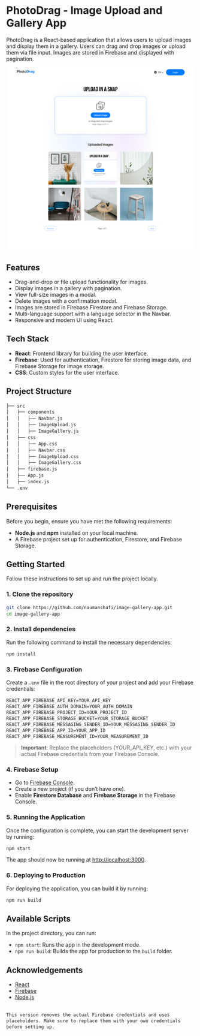 # PhotoDrag - Image Upload and Gallery App

PhotoDrag is a React-based application that allows users to upload images and display them in a gallery. Users can drag and drop images or upload them via file input. Images are stored in Firebase and displayed with pagination.

![PhotoDrag Screenshot](https://github.com/naumanshafi/image-gallery-app/blob/main/public/Photo%20Drag.png)

## Features

- Drag-and-drop or file upload functionality for images.
- Display images in a gallery with pagination.
- View full-size images in a modal.
- Delete images with a confirmation modal.
- Images are stored in Firebase Firestore and Firebase Storage.
- Multi-language support with a language selector in the Navbar.
- Responsive and modern UI using React.

## Tech Stack

- **React**: Frontend library for building the user interface.
- **Firebase**: Used for authentication, Firestore for storing image data, and Firebase Storage for image storage.
- **CSS**: Custom styles for the user interface.

## Project Structure

```bash
├── src
│   ├── components
│   │   ├── Navbar.js
│   │   ├── ImageUpload.js
│   │   ├── ImageGallery.js
│   ├── css
│   │   ├── App.css
│   │   ├── Navbar.css
│   │   ├── ImageUpload.css
│   │   ├── ImageGallery.css
│   ├── firebase.js
│   ├── App.js
│   ├── index.js
└── .env
```

## Prerequisites

Before you begin, ensure you have met the following requirements:

- **Node.js** and **npm** installed on your local machine.
- A Firebase project set up for authentication, Firestore, and Firebase Storage.

## Getting Started

Follow these instructions to set up and run the project locally.

### 1. Clone the repository

```bash
git clone https://github.com/naumanshafi/image-gallery-app.git
cd image-gallery-app
```

### 2. Install dependencies

Run the following command to install the necessary dependencies:

```bash
npm install
```

### 3. Firebase Configuration

Create a `.env` file in the root directory of your project and add your Firebase credentials:

```
REACT_APP_FIREBASE_API_KEY=YOUR_API_KEY
REACT_APP_FIREBASE_AUTH_DOMAIN=YOUR_AUTH_DOMAIN
REACT_APP_FIREBASE_PROJECT_ID=YOUR_PROJECT_ID
REACT_APP_FIREBASE_STORAGE_BUCKET=YOUR_STORAGE_BUCKET
REACT_APP_FIREBASE_MESSAGING_SENDER_ID=YOUR_MESSAGING_SENDER_ID
REACT_APP_FIREBASE_APP_ID=YOUR_APP_ID
REACT_APP_FIREBASE_MEASUREMENT_ID=YOUR_MEASUREMENT_ID
```

> **Important**: Replace the placeholders (YOUR_API_KEY, etc.) with your actual Firebase credentials from your Firebase Console.

### 4. Firebase Setup

- Go to [Firebase Console](https://console.firebase.google.com/).
- Create a new project (if you don’t have one).
- Enable **Firestore Database** and **Firebase Storage** in the Firebase Console.

### 5. Running the Application

Once the configuration is complete, you can start the development server by running:

```bash
npm start
```

The app should now be running at [http://localhost:3000](http://localhost:3000).

### 6. Deploying to Production

For deploying the application, you can build it by running:

```bash
npm run build
```

## Available Scripts

In the project directory, you can run:

- `npm start`: Runs the app in the development mode.
- `npm run build`: Builds the app for production to the `build` folder.

## Acknowledgements

- [React](https://reactjs.org/)
- [Firebase](https://firebase.google.com/)
- [Node.js](https://nodejs.org/)
```

This version removes the actual Firebase credentials and uses placeholders. Make sure to replace them with your own credentials before setting up.
